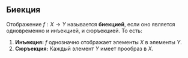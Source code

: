 ## Биекция

Отображение $f: X \to Y$ называется **биекцией**, если оно является одновременно и инъекцией, и сюръекцией. То есть:

1. **Инъекция:** $f$ однозначно отображает элементы $X$ в элементы $Y$.
2. **Сюръекция:** Каждый элемент $Y$ имеет прообраз в $X$.